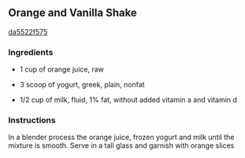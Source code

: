 ## Orange and Vanilla Shake

[da5522f575](http://www.foodnetwork.com/recipes/orange-and-vanilla-shake-recipe.html)

### Ingredients

 - 1 cup of orange juice, raw

 - 3 scoop of yogurt, greek, plain, nonfat

 - 1/2 cup of milk, fluid, 1% fat, without added vitamin a and vitamin d

### Instructions

In a blender process the orange juice, frozen yogurt and milk until the mixture is smooth. Serve in a tall glass and garnish with orange slices